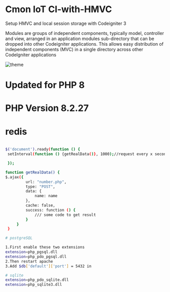 # Cmon IoT CI-with-HMVC
Setup HMVC and local session storage with Codeigniter 3

Modules are groups of independent components, typically model, controller and view, arranged in an application modules sub-directory that can be dropped into other Codeigniter applications. This allows easy distribution of independent components (MVC) in a single directory across other CodeIgniter applications

 ![theme](https://github.com/user-attachments/assets/d4715832-7613-423a-99c7-9b3360dc1b52)


# Updated for PHP 8
# 
# PHP Version 8.2.27
# redis
```bash

$('document').ready(function () {
 setInterval(function () {getRealData()}, 1000);//request every x seconds

 }); 

function getRealData() {
$.ajax({
         url: "number.php",
         type: "POST",
         data: {
             name: name
         },
         cache: false,
         success: function () {
             /// some code to get result
         }
     }
 }

# postgreSQL

1.First enable these two extensions
extension=php_pgsql.dll
extension=php_pdo_pgsql.dll
2.Then restart apache
3.Add $db['default']['port'] = 5432 in 

# sqlite
extension=php_pdo_sqlite.dll
extension=php_sqlite3.dll
``` 
